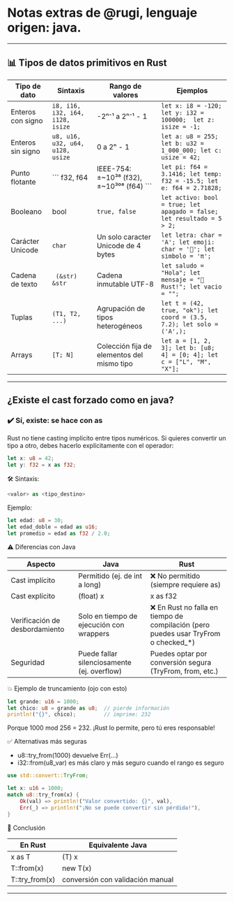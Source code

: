 # Notas extras de @rugi, lenguaje origen: java.
-------

## 📊 Tipos de datos primitivos en Rust
|Tipo de dato|	Sintaxis	| Rango de valores	| Ejemplos|
| --- | ---- | -----| ---- |
|Enteros con signo | ``` i8, i16, i32, i64, i128, isize ```|	-2ⁿ⁻¹ a 2ⁿ⁻¹ - 1	 | ``` let x: i8 = -120; let y: i32 = 100000;  let z: isize = -1; ``` |
|Enteros sin signo | ``` u8, u16, u32, u64, u128, usize  ``` |	0 a 2ⁿ - 1 |```	let a: u8 = 255; let b: u32 = 1_000_000; let c: usize = 42; ``` |
|Punto flotante | ``` f32, f64 |	IEEE-754: ±~10³⁸ (f32), ±~10³⁰⁸ (f64)  ``` |```	let pi: f64 = 3.1416; let temp: f32 = -15.5; let e: f64 = 2.71828; ``` |
|Booleano |	bool |	 ``` true, false  ``` | ```	let activo: bool = true; let apagado = false; let resultado = 5 > 2; ``` |
|Carácter Unicode |	 ``` char  ``` | Un solo caracter Unicode de 4 bytes | ``` let letra: char = 'A'; let emoji: char = '🚀'; let simbolo = 'π'; ``` |
|Cadena de texto | ```  (&str)	&str  ``` |	Cadena inmutable UTF-8 | ``` let saludo = "Hola"; let mensaje = "🦀 Rust!"; let vacio = "";  ```|
|Tuplas | ``` (T1, T2, ...)	  ``` | Agrupación de tipos heterogéneos	| ``` let t = (42, true, "ok"); let coord = (3.5, 7.2); let solo = ('A',); ``` |
|Arrays |	``` [T; N]   ```|	Colección fija de elementos del mismo tipo | ``` let a = [1, 2, 3]; let b: [u8; 4] = [0; 4]; let c = ["L", "M", "X"];  ```|

-------

## ¿Existe el cast forzado como en java?

### ✔️ Sí, existe: se hace con as
Rust no tiene casting implícito entre tipos numéricos. Si quieres convertir un tipo a otro, debes hacerlo explícitamente con el operador:

```rust
let x: u8 = 42;
let y: f32 = x as f32;
```

🛠️ Sintaxis:

```rust
<valor> as <tipo_destino>
```

Ejemplo:
```rust
let edad: u8 = 30;
let edad_doble = edad as u16;
let promedio = edad as f32 / 2.0;
```

⚠️ Diferencias con Java

| Aspecto |	Java	| Rust |
| --- |----| ---- | 
| Cast implícito	| Permitido (ej. de int a long) |	❌ No permitido (siempre requiere as)|
| Cast explícito	 | (float) x	|x as f32|
| Verificación de desbordamiento |	Solo en tiempo de ejecución con wrappers|	❌ En Rust no falla en tiempo de compilación (pero puedes usar TryFrom o checked_*)|
| Seguridad	| Puede fallar silenciosamente (ej. overflow) |	Puedes optar por conversión segura (TryFrom, from, etc.) |

💥 Ejemplo de truncamiento (ojo con esto)

```rust
let grande: u16 = 1000;
let chico: u8 = grande as u8;  // pierde información
println!("{}", chico);         // imprime: 232
```

Porque 1000 mod 256 = 232. ¡Rust lo permite, pero tú eres responsable!

✅ Alternativas más seguras

* u8::try_from(1000) devuelve Err(...)
* i32::from(u8_var) es más claro y más seguro cuando el rango es seguro

```rust
use std::convert::TryFrom;

let x: u16 = 1000;
match u8::try_from(x) {
    Ok(val) => println!("Valor convertido: {}", val),
    Err(_) => println!("¡No se puede convertir sin pérdida!"),
}
```

🦀 Conclusión

| En Rust	| Equivalente Java| 
|  --- | ---- |  
| x as T	 |  (T) x | 
| T::from(x)	|  new T(x) | 
| T::try_from(x) | 	conversión con validación manual | 

----

